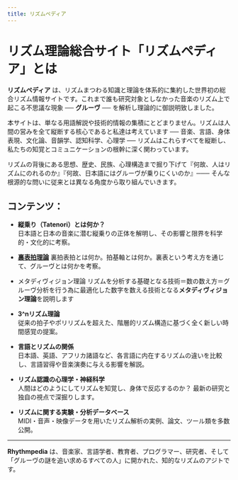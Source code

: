 ```yaml
---
title: リズムペディア
---
```

# リズム理論総合サイト「リズムペディア」とは

**リズムペディア** は、リズムまつわる知識と理論を体系的に集約した世界初の総合リズム情報サイトです。これまで誰も研究対象としなかった音楽のリズム上で起こる不思議な現象 ── **グルーヴ** ── を解析し理論的に御説明致しました。

本サイトは、単なる用語解説や技術的情報の集積にとどまりません。リズムは人間の営みを全て縦断する核心であると私達は考えています ── 音楽、言語、身体表現、文化論、音韻学、認知科学、心理学 ── リズムはこれらすべてを縦断し、私たちの知覚とコミュニケーションの根幹に深く関わっています。

リズムの背後にある思想、歴史、民族、心理構造まで掘り下げて『何故、人はリズムにのれるのか』『何故、日本語にはグルーヴが乗りにくいのか』─── そんな根源的な問いに従来とは異なる角度から取り組んでいきます。

## コンテンツ：
- **縦乗り（Tatenori）とは何か？**  
    日本語と日本の音楽に潜む縦乗りの正体を解明し、その影響と限界を科学的・文化的に考察。    
* [**裏表拍理論**](negative-groove-theory.md)
    裏拍表拍とは何か。拍基軸とは何か。裏表という考え方を通じて、グルーヴとは何かを考察。
- メタディヴィジョン理論
    リズムを分析する基礎となる技術＝数の数え方＝グルーヴ分析を行う為に最適化した数字を数える技術となる**メタディヴィジョン理論**を説明します

- **3^nリズム理論**  
    従来の拍子やポリリズムを超えた、階層的リズム構造に基づく全く新しい時間感覚の提案。
    
- **言語とリズムの関係**  
    日本語、英語、アフリカ諸語など、各言語に内在するリズムの違いを比較し、言語習得や音楽演奏に与える影響を解説。
    
- **リズム認識の心理学・神経科学**  
    人間はどのようにしてリズムを知覚し、身体で反応するのか？ 最新の研究と独自の視点で深掘りします。
    
- **リズムに関する実験・分析データベース**  
    MIDI・音声・映像データを用いたリズム解析の実例、論文、ツール類を多数公開。
    

---

**Rhythmpedia** は、音楽家、言語学者、教育者、プログラマー、研究者、そして「グルーヴの謎を追い求めるすべての人」に開かれた、知的なリズムのアジトです。

